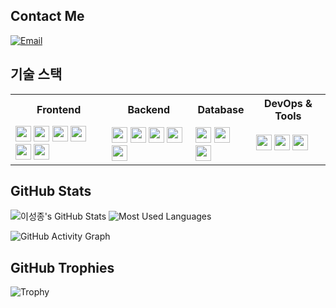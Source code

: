 ## Contact Me
[![Email](https://img.shields.io/badge/Email-dltjdwhd1235@naver.com-red?style=flat-square&logo=gmail)](mailto:dltjdwhd1235@naver.com)

## 기술 스택
<table>
  <tr>
    <th>Frontend</th>
    <th>Backend</th>
    <th>Database</th>
    <th>DevOps & Tools</th>
  </tr>
  <tr>
    <td>
      <img src="https://img.shields.io/badge/React-61DAFB?style=flat-square&logo=react&logoColor=black" height="25">
      <img src="https://img.shields.io/badge/Vite-646CFF?style=flat-square&logo=vite&logoColor=white" height="25">
      <img src="https://img.shields.io/badge/JS-F7DF1E?style=flat-square&logo=javascript&logoColor=black" height="25">
      <img src="https://img.shields.io/badge/TS-3178C6?style=flat-square&logo=typescript&logoColor=white" height="25">
      <img src="https://img.shields.io/badge/HTML-E34F26?style=flat-square&logo=html5&logoColor=white" height="25">
      <img src="https://img.shields.io/badge/CSS-1572B6?style=flat-square&logo=css3&logoColor=white" height="25">
    </td>
    <td>
      <img src="https://img.shields.io/badge/Java-007396?style=flat-square&logo=java&logoColor=white" height="25">
      <img src="https://img.shields.io/badge/Spring%20Boot-6DB33F?style=flat-square&logo=spring-boot&logoColor=white" height="25">
      <img src="https://img.shields.io/badge/Spring%20Framework-6DB33F?style=flat-square&logo=spring&logoColor=white" height="25">
      <img src="https://img.shields.io/badge/Node.js-339933?style=flat-square&logo=node.js&logoColor=white" height="25">
      <img src="https://img.shields.io/badge/Flask-000000?style=flat-square&logo=flask&logoColor=white" height="25">
    </td>
    <td>
      <img src="https://img.shields.io/badge/MySQL-4479A1?style=flat-square&logo=mysql&logoColor=white" height="25">
      <img src="https://img.shields.io/badge/MariaDB-003545?style=flat-square&logo=mariadb&logoColor=white" height="25">
      <img src="https://img.shields.io/badge/MongoDB-47A248?style=flat-square&logo=mongodb&logoColor=white" height="25">
    </td>
    <td>
      <img src="https://img.shields.io/badge/Unity-100000?style=flat-square&logo=unity&logoColor=white" height="25">
      <img src="https://img.shields.io/badge/Git-F05032?style=flat-square&logo=git&logoColor=white" height="25">
      <img src="https://img.shields.io/badge/Raspberry%20Pi-A22846?style=flat-square&logo=raspberrypi&logoColor=white" height="25">
    </td>
  </tr>
</table>





## GitHub Stats
![이성종's GitHub Stats](https://github-readme-stats.vercel.app/api?username=lsjthon&show_icons=true&theme=dark&count_private=true)
![Most Used Languages](https://github-readme-stats.vercel.app/api/top-langs/?username=lsjthon&layout=compact&theme=dark&card_width=375&langs_count=8)


![GitHub Activity Graph](https://github-readme-activity-graph.vercel.app/graph?username=lsjthon&theme=react-dark)

## GitHub Trophies
![Trophy](https://github-profile-trophy.vercel.app/?username=lsjthon&theme=onedark)

